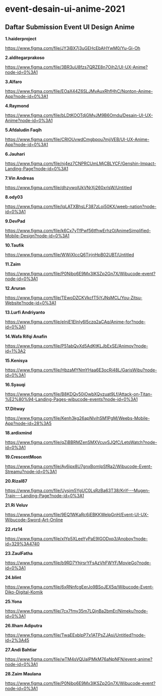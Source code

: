 # event-desain-ui-anime-2021

## Daftar Submission Event UI Design Anime

**1.haiderproject**

https://www.figma.com/file/JY3iBX7j3uGEHcEbAHYwM0/Yu-Gi-Oh


**2.alditegarprakoso**

https://www.figma.com/file/3BR3uU8fzs7QRZE8n7Oih2/UI-UX-Anime?node-id=0%3A1


**3.Alfaro**

https://www.figma.com/file/EOaX44Z6SLJMvAuxRhfHhC/Nonton-Anime-App?node-id=0%3A1


**4.Raymond**

https://www.figma.com/file/bLDtKOOTdjGMyJM9B6Omdu/Desain-UI-UX-Anime?node-id=0%3A1


**5.Afdaludin Faqih**

https://www.figma.com/file/CRlOUvwdCmgbpou7mjjVEB/UI-UX-Anime-App?node-id=0%3A1


**6.Jauhari**

https://www.figma.com/file/nj4ez7CNPRCUmLMjCBLYCF/Genshin-Impact-Landing-Page?node-id=0%3A1


**7.Vin Andreas**

https://www.figma.com/file/dhzywolUkVNrXj260xrlsW/Untitled


**8.ody03**

https://www.figma.com/file/IqLATXBhsLF387zLoi50KX/weeb-nation?node-id=0%3A1


**9.DevPad**

https://www.figma.com/file/k6Cx7yTfPwf56tfhwErhzO/AnimeSimplified-Mobile-Design?node-id=0%3A1


**10.Taufik**

https://www.figma.com/file/WWiXIccQ6TjrjnHpB02UBT/Untitled


**11.Zaim**

https://www.figma.com/file/P0Nibo6E9Mx3lKSZp2Gn7X/Wibucode-event?node-id=0%3A1


**12.Aruran**

https://www.figma.com/file/TEwoDZCKVkcfT5jYJNsMCL/You-Zitsu-Website?node-id=0%3A1


**13.Lurfi Andriyanto**

https://www.figma.com/file/elniE1EInIy6l5czq2aCAq/Anime-for?node-id=0%3A1


**14.Wafa Rifqi Anafin**

https://www.figma.com/file/P51abQvXd5AdKtKLJbExSE/Animov?node-id=1%3A2


**15.Kenisya**

https://www.figma.com/file/HbzaMYNmYHaa6E3ocRi48L/GarisWibu?node-id=0%3A1


**16.Syauqi**

https://www.figma.com/file/B8KDQy50jOwbXQyzuat9Lf/Attack-on-Titan-%E2%80%94-Landing-Pages-wibucode-events?node-id=0%3A1


**17.Ditway**

https://www.figma.com/file/Kenh3kg26apNlvihSM1PgM/Weebs-Mobile-App?node-id=28%3A5


**18.ardixmind**

https://www.figma.com/file/qZjBBRMZenSMXVcuvSJQfC/LetsWatch?node-id=0%3A1


**19.CrescentMoon**

https://www.figma.com/file/Ay6ipx8U7gnxBomIpSfRa2/Wibucode-Event-Streamu?node-id=0%3A1


**20.Rizal87**

https://www.figma.com/file/Uysjm5YgUC0LsRzBa63T38/KnY---Mugen-Train---Landing-Page?node-id=0%3A1


**21.Ri Veluv**

https://www.figma.com/file/9EQ1WKaRc6iEBKKWelpGnH/Event-UI-UX-Wibucode-Sword-Art-Online


**22.rtz14**

https://www.figma.com/file/xIYp5XLeeYyPaE9IGODxp3/Anoboy?node-id=329%3A4740


**23.ZaulFatha**

https://www.figma.com/file/b9RD7YhjrsrYFsAzVhFWYF/MovieGo?node-id=0%3A1


**24.blint**

https://www.figma.com/file/6xRNnfcgEerJo9BSoJEX5q/Wibucode-Event-Diko-Digital-Komik


**25.Yona**

https://www.figma.com/file/7cx7fmy35m7LQjnBa2bmEr/Nimeku?node-id=0%3A1


**26.Ilham Adiputra**

https://www.figma.com/file/TwaEExblpP7x1ATPsZJAsi/Untitled?node-id=2%3A45


**27.Andi Bahtiar**

https://www.figma.com/file/wTM4sVQUalPMkM76aNpNFN/event-anime?node-id=0%3A1


**28.Zaim Maulana**

https://www.figma.com/file/P0Nibo6E9Mx3lKSZp2Gn7X/Wibucode-event?node-id=0%3A1



